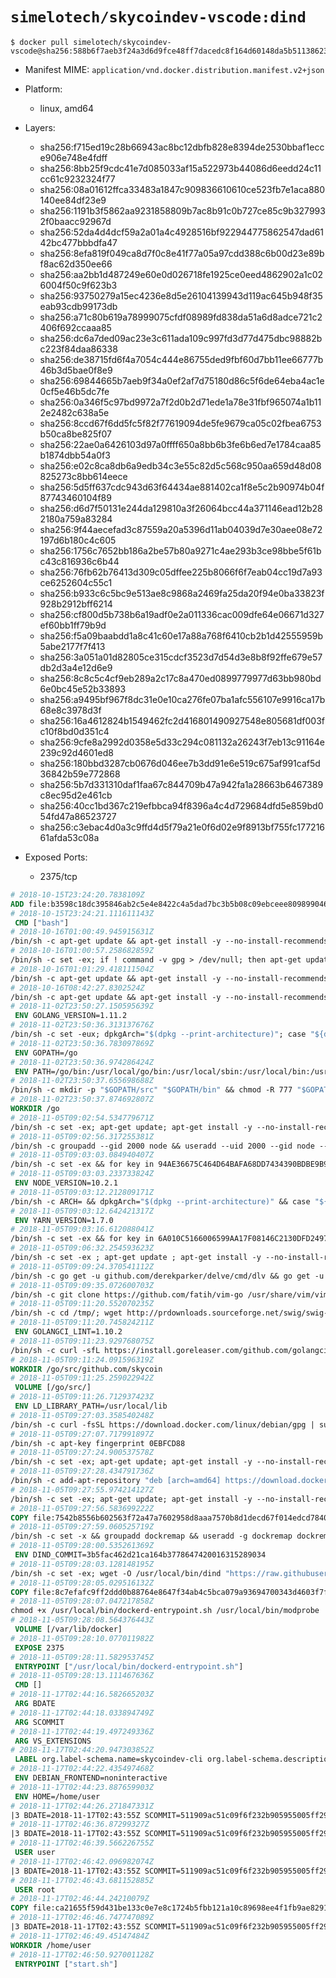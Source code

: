 # `simelotech/skycoindev-vscode:dind`

```console
$ docker pull simelotech/skycoindev-vscode@sha256:588b6f7aeb3f24a3d6d9fce48ff7dacedc8f164d60148da5b51138623927992b
```

- Manifest MIME: `application/vnd.docker.distribution.manifest.v2+json`

- Platform: 
	- linux, amd64

- Layers:
	- sha256:f715ed19c28b66943ac8bc12dbfb828e8394de2530bbaf1ecce906e748e4fdff
	- sha256:8bb25f9cdc41e7d085033af15a522973b44086d6eedd24c11cc61c9232324f77
	- sha256:08a01612ffca33483a1847c909836610610ce523fb7e1aca880140ee84df23e9
	- sha256:1191b3f5862aa9231858809b7ac8b91c0b727ce85c9b3279932f0baacc92967d
	- sha256:52da4d4dcf59a2a01a4c4928516bf922944775862547dad6142bc477bbbdfa47
	- sha256:8efa819f049ca8d7f0c8e41f77a05a97cdd388c6b00d23e89bf8ac62d350ee66
	- sha256:aa2bb1d487249e60e0d026718fe1925ce0eed4862902a1c026004f50c9f623b3
	- sha256:93750279a15ec4236e8d5e26104139943d119ac645b948f35eab93cdb99173db
	- sha256:a71c80b619a78999075cfdf08989fd838da51a6d8adce721c2406f692ccaaa85
	- sha256:dc6a7ded09ac23e3c611ada109c997fd3d77d475dbc98882bc223f84daa86338
	- sha256:de38715fd6f4a7054c444e86755ded9fbf60d7bb11ee66777b46b3d5bae0f8e9
	- sha256:69844665b7aeb9f34a0ef2af7d75180d86c5f6de64eba4ac1e0cf5e46b5dc7fe
	- sha256:0a346f5c97bd9972a7f2d0b2d71ede1a78e31fbf965074a1b112e2482c638a5e
	- sha256:8ccd67f6dd5fc5f82f77619094de5fe9679ca05c02fbea6753b50ca8be825f07
	- sha256:22ae0a6426103d97a0ffff650a8bb6b3fe6b6ed7e1784caa85b1874dbb54a0f3
	- sha256:e02c8ca8db6a9edb34c3e55c82d5c568c950aa659d48d08825273c8bb614eece
	- sha256:5d5ff637cdc943d63f64434ae881402ca1f8e5c2b90974b04f87743460104f89
	- sha256:d6d7f50131e244da129810a3f26064bcc44a371146ead12b282180a759a83284
	- sha256:9f44aecefad3c87559a20a5396d11ab04039d7e30aee08e72197d6b180c4c605
	- sha256:1756c7652bb186a2be57b80a9271c4ae293b3ce98bbe5f61bc43c816936c6b44
	- sha256:76fb62b76413d309c05dffee225b8066f6f7eab04cc19d7a93ce6252604c55c1
	- sha256:b933c6c5bc9e513ae8c9868a2469fa25da20f94e0ba33823f928b2912bff6214
	- sha256:cf800d5b738b6a19adf0e2a011336cac009dfe64e06671d327ef60bb1ff79b9d
	- sha256:f5a09baabdd1a8c41c60e17a88a768f6410cb2b1d42555959b5abe2177f7f413
	- sha256:3a051a01d82805ce315cdcf3523d7d54d3e8b8f92ffe679e57db2d3a4e12d6e9
	- sha256:8c8c5c4cf9eb289a2c17c8a470ed0899779977d63bb980bd6e0bc45e52b33893
	- sha256:a9495bf967f8dc31e0e10ca276fe07ba1afc556107e9916ca17b68e8c3978d3f
	- sha256:16a4612824b1549462fc2d416801490927548e805681df003fc10f8bd0d351c4
	- sha256:9cfe8a2992d0358e5d33c294c081132a26243f7eb13c91164e239c92d4601ed8
	- sha256:180bbd3287cb0676d046ee7b3dd91e6e519c675af991caf5d36842b59e772868
	- sha256:5b7d331310daf1faa67c844709b47a942fa1a28663b6467389c8ec95d2e461cb
	- sha256:40cc1bd367c219efbbca94f8396a4c4d729684dfd5e859bd054fd47a86523727
	- sha256:c3ebac4d0a3c9ffd4d5f79a21e0f6d02e9f8913bf755fc17721661afda53c08a

- Exposed Ports:
	- 2375/tcp

```dockerfile
# 2018-10-15T23:24:20.7838109Z
ADD file:b3598c18dc395846ab2c5e4e8422c4a5dad7bc3b5b08c09ebceee80989904641 in / 
# 2018-10-15T23:24:21.111611143Z
 CMD ["bash"]
# 2018-10-16T01:00:49.945915631Z
/bin/sh -c apt-get update && apt-get install -y --no-install-recommends ca-certificates curl netbase wget && rm -rf /var/lib/apt/lists/*
# 2018-10-16T01:00:57.258682859Z
/bin/sh -c set -ex; if ! command -v gpg > /dev/null; then apt-get update; apt-get install -y --no-install-recommends gnupg dirmngr ; rm -rf /var/lib/apt/lists/*; fi
# 2018-10-16T01:01:29.418111504Z
/bin/sh -c apt-get update && apt-get install -y --no-install-recommends bzr git mercurial openssh-client subversion procps && rm -rf /var/lib/apt/lists/*
# 2018-10-16T08:42:27.8302524Z
/bin/sh -c apt-get update && apt-get install -y --no-install-recommends g++ gcc libc6-dev make pkg-config && rm -rf /var/lib/apt/lists/*
# 2018-11-02T23:50:27.150595639Z
 ENV GOLANG_VERSION=1.11.2
# 2018-11-02T23:50:36.313137676Z
/bin/sh -c set -eux; dpkgArch="$(dpkg --print-architecture)"; case "${dpkgArch##*-}" in amd64) goRelArch='linux-amd64'; goRelSha256='1dfe664fa3d8ad714bbd15a36627992effd150ddabd7523931f077b3926d736d' ;; armhf) goRelArch='linux-armv6l'; goRelSha256='b9d16a8eb1f7b8fdadd27232f6300aa8b4427e5e4cb148c4be4089db8fb56429' ;; arm64) goRelArch='linux-arm64'; goRelSha256='98a42b9b8d3bacbcc6351a1e39af52eff582d0bc3ac804cd5a97ce497dd84026' ;; i386) goRelArch='linux-386'; goRelSha256='e74f2f37b43b9b1bcf18008a11e0efb8921b41dff399a4f48ac09a4f25729881' ;; ppc64el) goRelArch='linux-ppc64le'; goRelSha256='23291935a299fdfde4b6a988ce3faa0c7a498aab6d56bbafbf1e7476468529a3' ;; s390x) goRelArch='linux-s390x'; goRelSha256='a67ef820ef8cfecc8d68c69dd5bf513aaf647c09b6605570af425bf5fe8a32f0' ;; *) goRelArch='src'; goRelSha256='042fba357210816160341f1002440550e952eb12678f7c9e7e9d389437942550'; echo >&2; echo >&2 "warning: current architecture ($dpkgArch) does not have a corresponding Go binary release; will be building from source"; echo >&2 ;; esac; url="https://golang.org/dl/go${GOLANG_VERSION}.${goRelArch}.tar.gz"; wget -O go.tgz "$url"; echo "${goRelSha256} *go.tgz" | sha256sum -c -; tar -C /usr/local -xzf go.tgz; rm go.tgz; if [ "$goRelArch" = 'src' ]; then echo >&2; echo >&2 'error: UNIMPLEMENTED'; echo >&2 'TODO install golang-any from jessie-backports for GOROOT_BOOTSTRAP (and uninstall after build)'; echo >&2; exit 1; fi; export PATH="/usr/local/go/bin:$PATH"; go version
# 2018-11-02T23:50:36.783097869Z
 ENV GOPATH=/go
# 2018-11-02T23:50:36.974286424Z
 ENV PATH=/go/bin:/usr/local/go/bin:/usr/local/sbin:/usr/local/bin:/usr/sbin:/usr/bin:/sbin:/bin
# 2018-11-02T23:50:37.655698688Z
/bin/sh -c mkdir -p "$GOPATH/src" "$GOPATH/bin" && chmod -R 777 "$GOPATH"
# 2018-11-02T23:50:37.874692807Z
WORKDIR /go
# 2018-11-05T09:02:54.534779671Z
/bin/sh -c set -ex; apt-get update; apt-get install -y --no-install-recommends autoconf automake bzip2 dpkg-dev file g++ gcc imagemagick libbz2-dev libc6-dev libcurl4-openssl-dev libdb-dev libevent-dev libffi-dev libgdbm-dev libgeoip-dev libglib2.0-dev libjpeg-dev libkrb5-dev liblzma-dev libmagickcore-dev libmagickwand-dev libncurses5-dev libncursesw5-dev libpng-dev libpq-dev libreadline-dev libsqlite3-dev libssl-dev libtool libwebp-dev libxml2-dev libxslt-dev libyaml-dev make patch xz-utils zlib1g-dev build-essential ; apt-get clean; rm -rf /var/lib/apt/lists/*
# 2018-11-05T09:02:56.317255381Z
/bin/sh -c groupadd --gid 2000 node && useradd --uid 2000 --gid node --shell /bin/bash --create-home node
# 2018-11-05T09:03:03.084940407Z
/bin/sh -c set -ex && for key in 94AE36675C464D64BAFA68DD7434390BDBE9B9C5 FD3A5288F042B6850C66B31F09FE44734EB7990E 71DCFD284A79C3B38668286BC97EC7A07EDE3FC1 DD8F2338BAE7501E3DD5AC78C273792F7D83545D C4F0DFFF4E8C1A8236409D08E73BC641CC11F4C8 B9AE9905FFD7803F25714661B63B535A4C206CA9 56730D5401028683275BD23C23EFEFE93C4CFFFE 77984A986EBC2AA786BC0F66B01FBB92821C587A ; do gpg --keyserver hkp://p80.pool.sks-keyservers.net:80 --recv-keys "$key" || gpg --keyserver hkp://ipv4.pool.sks-keyservers.net --recv-keys "$key" || gpg --keyserver hkp://pgp.mit.edu:80 --recv-keys "$key" ; done
# 2018-11-05T09:03:03.233733824Z
 ENV NODE_VERSION=10.2.1
# 2018-11-05T09:03:12.212809171Z
/bin/sh -c ARCH= && dpkgArch="$(dpkg --print-architecture)" && case "${dpkgArch##*-}" in amd64) ARCH='x64';; ppc64el) ARCH='ppc64le';; s390x) ARCH='s390x';; arm64) ARCH='arm64';; armhf) ARCH='armv7l';; i386) ARCH='x86';; *) echo "unsupported architecture"; exit 1 ;; esac && curl -fsSLO --compressed "https://nodejs.org/dist/v$NODE_VERSION/node-v$NODE_VERSION-linux-$ARCH.tar.xz" && curl -fsSLO --compressed "https://nodejs.org/dist/v$NODE_VERSION/SHASUMS256.txt.asc" && gpg --batch --decrypt --output SHASUMS256.txt SHASUMS256.txt.asc && grep " node-v$NODE_VERSION-linux-$ARCH.tar.xz\$" SHASUMS256.txt | sha256sum -c - && tar -xJf "node-v$NODE_VERSION-linux-$ARCH.tar.xz" -C /usr/local --strip-components=1 --no-same-owner && rm "node-v$NODE_VERSION-linux-$ARCH.tar.xz" SHASUMS256.txt.asc SHASUMS256.txt && ln -s /usr/local/bin/node /usr/local/bin/nodejs
# 2018-11-05T09:03:12.642421317Z
 ENV YARN_VERSION=1.7.0
# 2018-11-05T09:03:16.612088041Z
/bin/sh -c set -ex && for key in 6A010C5166006599AA17F08146C2130DFD2497F5 ; do gpg --keyserver hkp://p80.pool.sks-keyservers.net:80 --recv-keys "$key" || gpg --keyserver hkp://ipv4.pool.sks-keyservers.net --recv-keys "$key" || gpg --keyserver hkp://pgp.mit.edu:80 --recv-keys "$key" ; done && curl -fsSLO --compressed "https://yarnpkg.com/downloads/$YARN_VERSION/yarn-v$YARN_VERSION.tar.gz" && curl -fsSLO --compressed "https://yarnpkg.com/downloads/$YARN_VERSION/yarn-v$YARN_VERSION.tar.gz.asc" && gpg --batch --verify yarn-v$YARN_VERSION.tar.gz.asc yarn-v$YARN_VERSION.tar.gz && mkdir -p /opt && tar -xzf yarn-v$YARN_VERSION.tar.gz -C /opt/ && ln -s /opt/yarn-v$YARN_VERSION/bin/yarn /usr/local/bin/yarn && ln -s /opt/yarn-v$YARN_VERSION/bin/yarnpkg /usr/local/bin/yarnpkg && rm yarn-v$YARN_VERSION.tar.gz.asc yarn-v$YARN_VERSION.tar.gz
# 2018-11-05T09:06:32.254593623Z
/bin/sh -c set -ex ; apt-get update ; apt-get install -y --no-install-recommends cmake libpcre3-dev gdbserver gdb vim less ctags vim-scripts screen sudo doxygen valgrind bsdmainutils texlive-latex-base ; apt-get clean ; rm -rf /var/lib/apt/lists/* ; npm install moxygen -g ; echo 'Installing Criterion ...' ; git clone --recurse-submodules -j8 https://github.com/skycoin/Criterion /go/Criterion ; cd /go/Criterion ; cmake . ; make install ; rm -r /go/Criterion ; echo 'Success nstalling Criterion ...'
# 2018-11-05T09:09:24.370541112Z
/bin/sh -c go get -u github.com/derekparker/delve/cmd/dlv && go get -u github.com/FiloSottile/vendorcheck && go get -u github.com/alecthomas/gometalinter && gometalinter --vendored-linters --install && go get -u github.com/zmb3/gogetdoc && go get -u golang.org/x/tools/cmd/guru && go get -u github.com/davidrjenni/reftools/cmd/fillstruct && go get -u github.com/rogpeppe/godef && go get -u github.com/fatih/motion && go get -u github.com/nsf/gocode && go get -u github.com/jstemmer/gotags && go get -u github.com/josharian/impl && go get -u github.com/fatih/gomodifytags && go get -u github.com/dominikh/go-tools/cmd/keyify && go get -u golang.org/x/tools/cmd/gorename && go get -u github.com/klauspost/asmfmt/cmd/asmfmt && go get -u github.com/vektra/mockery/.../ && go get -u github.com/wadey/gocovmerge && curl https://raw.githubusercontent.com/golang/dep/master/install.sh | sh
# 2018-11-05T09:09:35.072600703Z
/bin/sh -c git clone https://github.com/fatih/vim-go /usr/share/vim/vim80/pack/dev/start/vim-go && git clone https://github.com/tpope/vim-fugitive /usr/share/vim/vim80/pack/dev/start/vim-fugitive && git clone https://github.com/Shougo/vimshell.vim /usr/share/vim/vim80/pack/dev/start/0vimshell && git clone https://github.com/Shougo/vimproc.vim /usr/share/vim/vim80/pack/dev/start/0vimproc && git clone https://github.com/w0rp/ale.git /usr/share/vim/vim80/pack/dev/start/ale && cd /usr/share/vim/vim80/pack/dev/start/0vimproc && make ; git clone https://github.com/iberianpig/tig-explorer.vim.git /tmp/tig-explorer; cp /tmp/tig-explorer/autoload/tig_explorer.vim /usr/share/vim/vim80/autoload; cp /tmp/tig-explorer/plugin/tig_explorer.vim /usr/share/vim/vim80/plugin; rm -rf /tmp/tig-explorer
# 2018-11-05T09:11:20.552070235Z
/bin/sh -c cd /tmp/; wget http://prdownloads.sourceforge.net/swig/swig-3.0.12.tar.gz && tar -zxf swig-3.0.12.tar.gz ; cd swig-3.0.12 ; ./configure --prefix=/usr && make && make install && rm -rf /tmp/swig-*
# 2018-11-05T09:11:20.745824211Z
 ENV GOLANGCI_LINT=1.10.2
# 2018-11-05T09:11:23.929768075Z
/bin/sh -c curl -sfL https://install.goreleaser.com/github.com/golangci/golangci-lint.sh | bash -s -- -b $GOPATH/bin v$GOLANGCI_LINT
# 2018-11-05T09:11:24.091596319Z
WORKDIR /go/src/github.com/skycoin
# 2018-11-05T09:11:25.259022942Z
 VOLUME [/go/src/]
# 2018-11-05T09:11:26.712937423Z
 ENV LD_LIBRARY_PATH=/usr/local/lib
# 2018-11-05T09:27:03.358540248Z
/bin/sh -c curl -fsSL https://download.docker.com/linux/debian/gpg | sudo apt-key add -
# 2018-11-05T09:27:07.717991897Z
/bin/sh -c apt-key fingerprint 0EBFCD88
# 2018-11-05T09:27:24.900537578Z
/bin/sh -c set -ex; apt-get update; apt-get install -y --no-install-recommends lsb-release software-properties-common apt-transport-https
# 2018-11-05T09:27:28.434791736Z
/bin/sh -c add-apt-repository "deb [arch=amd64] https://download.docker.com/linux/debian $(lsb_release -cs) stable"
# 2018-11-05T09:27:55.974214127Z
/bin/sh -c set -ex; apt-get update; apt-get install -y --no-install-recommends btrfs-progs e2fsprogs iptables xfsprogs ca-certificates gnupg2 software-properties-common pigz docker-ce ; apt-get clean; rm -rf /var/lib/apt/lists/*
# 2018-11-05T09:27:56.583699222Z
COPY file:7542b8556b602563f72a47a7602958d8aaa7570b8d1decd67f014edcd7840d56 in /usr/local/bin/modprobe 
# 2018-11-05T09:27:59.060525719Z
/bin/sh -c set -x && groupadd dockremap && useradd -g dockremap dockremap && echo 'dockremap:165536:65536' >> /etc/subuid && echo 'dockremap:165536:65536' >> /etc/subgid
# 2018-11-05T09:28:00.535261369Z
 ENV DIND_COMMIT=3b5fac462d21ca164b3778647420016315289034
# 2018-11-05T09:28:03.128148195Z
/bin/sh -c set -ex; wget -O /usr/local/bin/dind "https://raw.githubusercontent.com/docker/docker/${DIND_COMMIT}/hack/dind"; chmod +x /usr/local/bin/dind;
# 2018-11-05T09:28:05.029516132Z
COPY file:8c7efafc9ff2ddd0b88764e8647f34ab4c5bca079a93694700343d4603f7f8a6 in /usr/local/bin/ 
# 2018-11-05T09:28:07.047217858Z
chmod +x /usr/local/bin/dockerd-entrypoint.sh /usr/local/bin/modprobe
# 2018-11-05T09:28:08.564376443Z
 VOLUME [/var/lib/docker]
# 2018-11-05T09:28:10.077011982Z
 EXPOSE 2375
# 2018-11-05T09:28:11.582953745Z
 ENTRYPOINT ["/usr/local/bin/dockerd-entrypoint.sh"]
# 2018-11-05T09:28:13.111467636Z
 CMD []
# 2018-11-17T02:44:16.582665203Z
 ARG BDATE
# 2018-11-17T02:44:18.033894749Z
 ARG SCOMMIT
# 2018-11-17T02:44:19.497249336Z
 ARG VS_EXTENSIONS
# 2018-11-17T02:44:20.947303852Z
 LABEL org.label-schema.name=skycoindev-cli org.label-schema.description=Docker image with go, node, dev tools and Visual Studio Code for Skycoin developers org.label-schema.vendor=Skycoin project org.label-schema.url=skycoin.net org.label-schema.schema-version=1.0.0-rc.1 org.label-schema.build-date=2018-11-17T02:43:55Z org.label-schema.vcs-url=https://github.com/skycoin/skycoin.git org.label-schema.vcs-ref=511909ac51c09f6f232b905955005ff2943e0160 org.label-schema.usage=https://github.com/skycoin/skycoin/blob/511909ac51c09f6f232b905955005ff2943e0160/docker/images/dev-vscode/README.md org.label-schema.docker.cmd=xhost +; cd src; docker run --rm -it -v /tmp/.X11-unix:/tmp/.X11-unix -v :/go/src -w /go/src -e DISPLAY= skycoin/skycoindev-vscode:develop
# 2018-11-17T02:44:22.435497468Z
 ENV DEBIAN_FRONTEND=noninteractive
# 2018-11-17T02:44:23.887659903Z
 ENV HOME=/home/user
# 2018-11-17T02:44:26.271847331Z
|3 BDATE=2018-11-17T02:43:55Z SCOMMIT=511909ac51c09f6f232b905955005ff2943e0160 VS_EXTENSIONS=ms-vscode.Go windmilleng.vscode-go-autotest defaltd.go-coverage-viewer eg2.tslint eamodio.gitlens vscodevim.vim /bin/sh -c useradd --create-home --home-dir $HOME user && chown -R user:user $HOME
# 2018-11-17T02:46:36.87299327Z
|3 BDATE=2018-11-17T02:43:55Z SCOMMIT=511909ac51c09f6f232b905955005ff2943e0160 VS_EXTENSIONS=ms-vscode.Go windmilleng.vscode-go-autotest defaltd.go-coverage-viewer eg2.tslint eamodio.gitlens vscodevim.vim /bin/sh -c apt-get update && apt-get install -y apt-transport-https ca-certificates curl gnupg apt-utils libasound2 libatk1.0-0 libcairo2 libcups2 libexpat1 libfontconfig1 libfreetype6 libgtk2.0-0 libpango-1.0-0 libx11-xcb1 libxcomposite1 libxcursor1 libxdamage1 libxext6 libxfixes3 libxi6 libxrandr2 libxrender1 libxss1 libxtst6 openssh-client xdg-utils dconf-editor dbus-x11 libfile-mimeinfo-perl xdg-user-dirs xsel --no-install-recommends && mkdir -p $HOME/.cache/dconf && mkdir -p $HOME/.config/dconf && chown user:user -R $HOME/.config && chown user:user -R $HOME/.cache && go get -v github.com/ramya-rao-a/go-outline && go get -v github.com/uudashr/gopkgs/cmd/gopkgs && go get -v github.com/acroca/go-symbols && go get -v github.com/stamblerre/gocode && go get -v github.com/ianthehat/godef && go get -v github.com/sqs/goreturns && ln -s /go/bin/gocode /go/bin/gocode-gomod && ln -s /go/bin/godef /go/bin/godef-gomod && npm install -g tslint typescript && curl -sSL https://packages.microsoft.com/keys/microsoft.asc | gpg --dearmor | apt-key add - && echo "deb [arch=amd64] https://packages.microsoft.com/repos/vscode stable main" > /etc/apt/sources.list.d/vscode.list && apt-get update && apt-get -y install code && for ext in $VS_EXTENSIONS; do code --user-data-dir $HOME --install-extension $ext; done && apt clean && rm -rf /var/lib/apt/lists/*
# 2018-11-17T02:46:39.566226755Z
 USER user
# 2018-11-17T02:46:42.096982074Z
|3 BDATE=2018-11-17T02:43:55Z SCOMMIT=511909ac51c09f6f232b905955005ff2943e0160 VS_EXTENSIONS=ms-vscode.Go windmilleng.vscode-go-autotest defaltd.go-coverage-viewer eg2.tslint eamodio.gitlens vscodevim.vim /bin/sh -c xdg-user-dirs-update --force
# 2018-11-17T02:46:43.681152885Z
 USER root
# 2018-11-17T02:46:44.24210079Z
COPY file:ca21655f59d431be133c0e7e8c1724b5fbb121a10c89698ee4f1fb9ae8291b88 in /usr/local/bin/start.sh 
# 2018-11-17T02:46:46.747747089Z
|3 BDATE=2018-11-17T02:43:55Z SCOMMIT=511909ac51c09f6f232b905955005ff2943e0160 VS_EXTENSIONS=ms-vscode.Go windmilleng.vscode-go-autotest defaltd.go-coverage-viewer eg2.tslint eamodio.gitlens vscodevim.vim /bin/sh -c ln -s usr/local/bin/start.sh /
# 2018-11-17T02:46:49.45147484Z
WORKDIR /home/user
# 2018-11-17T02:46:50.927001128Z
 ENTRYPOINT ["start.sh"]
```

